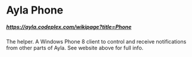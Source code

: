 # Ayla Phone

##### https://ayla.codeplex.com/wikipage?title=Phone

The helper. A Windows Phone 8 client to control and receive notifications from other parts of Ayla.
See website above for full info.